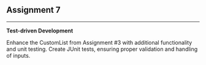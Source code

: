 ## Assignment 7

<hr>

**Test-driven Development**

Enhance the CustomList from Assignment #3 with additional functionality and unit testing. Create JUnit tests, ensuring proper validation and handling of inputs.